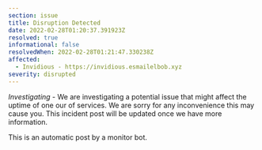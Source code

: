 ```yaml
---
section: issue
title: Disruption Detected
date: 2022-02-28T01:20:37.391923Z
resolved: true
informational: false
resolvedWhen: 2022-02-28T01:21:47.330238Z
affected:
  - Invidious - https://invidious.esmailelbob.xyz
severity: disrupted
---
```

*Investigating* - We are investigating a potential issue that might affect the uptime of one our of services. We are sorry for any inconvenience this may cause you. This incident post will be updated once we have more information.

This is an automatic post by a monitor bot.
        